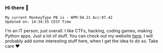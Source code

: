 ### Hi there 👋
<!-- PB START -->
```
My current MonkeyType PB is - WPM:94.21 Acc:97.42
Updated on: 14:34:35 CEST Time
```
<!-- PB END -->
I'm an IT person, just overall. I like CTFs, hacking, coding games, making Python apps. Just a lot of stuff.
You can check out my website [here](https://skill3472.github.io/).
I will probably add some interesting stuff here, when I get the idea to do so. Take care ❤️
